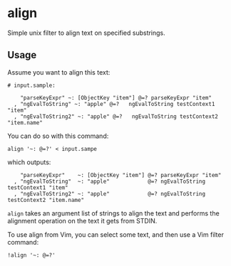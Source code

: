 # align

Simple unix filter to align text on specified substrings.

## Usage

Assume you want to align this text:

```
# input.sample:

    "parseKeyExpr" ~: [ObjectKey "item"] @=? parseKeyExpr "item"
  , "ngEvalToString" ~: "apple" @=?   ngEvalToString testContext1 "item" 
  , "ngEvalToString2" ~: "apple" @=?   ngEvalToString testContext2 "item.name" 
```

You can do so with this command:

    align '~: @=?' < input.sampe

which outputs:

```
    "parseKeyExpr"    ~: [ObjectKey "item"] @=? parseKeyExpr "item"
  , "ngEvalToString"  ~: "apple"            @=? ngEvalToString testContext1 "item"
  , "ngEvalToString2" ~: "apple"            @=? ngEvalToString testContext2 "item.name"
```

`align` takes an argument list of strings to align the text and performs
the alignment operation on the text it gets from STDIN.

To use align from Vim, you can select some text, and then use a Vim
filter command:

    !align '~: @=?'
